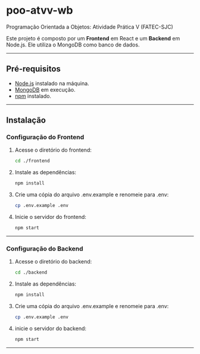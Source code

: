 # poo-atvv-wb
Programação Orientada a Objetos: Atividade Prática V (FATEC-SJC)

Este projeto é composto por um **Frontend** em React e um **Backend** em Node.js. Ele utiliza o MongoDB como banco de dados.

---

## Pré-requisitos

- [Node.js](https://nodejs.org/) instalado na máquina.
- [MongoDB](https://www.mongodb.com/) em execução.
- [npm](https://www.npmjs.com/) instalado.

---

## Instalação

### Configuração do Frontend

1. Acesse o diretório do frontend:
   ```bash
   cd ./frontend

2. Instale as dependências:
    ```bash
    npm install

3. Crie uma cópia do arquivo .env.example e renomeie para .env:
    ```bash
    cp .env.example .env

4. Inicie o servidor do frontend:
    ```bash
    npm start

---

### Configuração do Backend

1. Acesse o diretório do backend:
    ```bash
    cd ./backend

2. Instale as dependências:
    ```bash
    npm install

3. Crie uma cópia do arquivo .env.example e renomeie para .env:
    ```bash
    cp .env.example .env

4. inicie o servidor do backend:
    ```bash
    npm start

---
